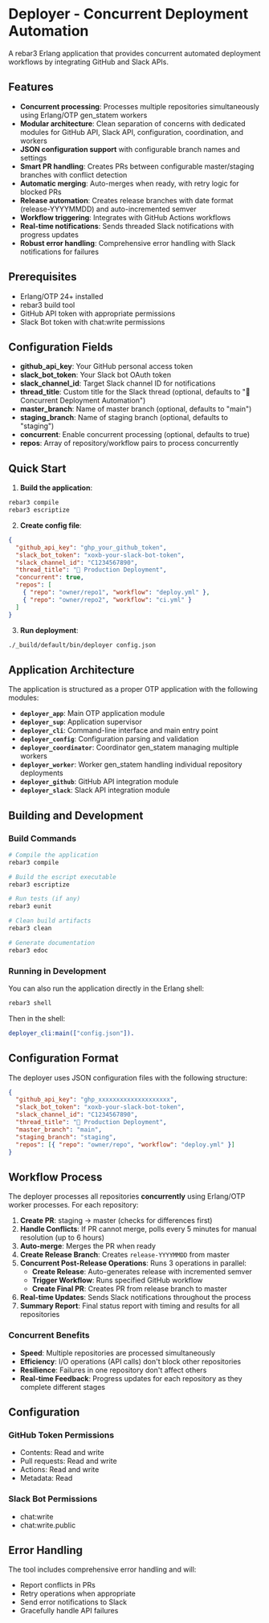 # Deployer - Concurrent Deployment Automation

A rebar3 Erlang application that provides concurrent automated deployment workflows by integrating GitHub and Slack APIs.

## Features

- **Concurrent processing**: Processes multiple repositories simultaneously using Erlang/OTP gen_statem workers
- **Modular architecture**: Clean separation of concerns with dedicated modules for GitHub API, Slack API, configuration, coordination, and workers
- **JSON configuration support** with configurable branch names and settings
- **Smart PR handling**: Creates PRs between configurable master/staging branches with conflict detection
- **Automatic merging**: Auto-merges when ready, with retry logic for blocked PRs
- **Release automation**: Creates release branches with date format (release-YYYYMMDD) and auto-incremented semver
- **Workflow triggering**: Integrates with GitHub Actions workflows
- **Real-time notifications**: Sends threaded Slack notifications with progress updates
- **Robust error handling**: Comprehensive error handling with Slack notifications for failures

## Prerequisites

- Erlang/OTP 24+ installed
- rebar3 build tool
- GitHub API token with appropriate permissions
- Slack Bot token with chat:write permissions

## Configuration Fields

- **github_api_key**: Your GitHub personal access token
- **slack_bot_token**: Your Slack bot OAuth token
- **slack_channel_id**: Target Slack channel ID for notifications
- **thread_title**: Custom title for the Slack thread (optional, defaults to "🚀 Concurrent Deployment Automation")
- **master_branch**: Name of master branch (optional, defaults to "main")
- **staging_branch**: Name of staging branch (optional, defaults to "staging")
- **concurrent**: Enable concurrent processing (optional, defaults to true)
- **repos**: Array of repository/workflow pairs to process concurrently

## Quick Start

1. **Build the application**:

```bash
rebar3 compile
rebar3 escriptize
```

2. **Create config file**:

```json
{
  "github_api_key": "ghp_your_github_token",
  "slack_bot_token": "xoxb-your-slack-bot-token",
  "slack_channel_id": "C1234567890",
  "thread_title": "🚀 Production Deployment",
  "concurrent": true,
  "repos": [
    { "repo": "owner/repo1", "workflow": "deploy.yml" },
    { "repo": "owner/repo2", "workflow": "ci.yml" }
  ]
}
```

3. **Run deployment**:

```bash
./_build/default/bin/deployer config.json
```

## Application Architecture

The application is structured as a proper OTP application with the following modules:

- **`deployer_app`**: Main OTP application module
- **`deployer_sup`**: Application supervisor
- **`deployer_cli`**: Command-line interface and main entry point
- **`deployer_config`**: Configuration parsing and validation
- **`deployer_coordinator`**: Coordinator gen_statem managing multiple workers
- **`deployer_worker`**: Worker gen_statem handling individual repository deployments
- **`deployer_github`**: GitHub API integration module
- **`deployer_slack`**: Slack API integration module

## Building and Development

### Build Commands

```bash
# Compile the application
rebar3 compile

# Build the escript executable
rebar3 escriptize

# Run tests (if any)
rebar3 eunit

# Clean build artifacts
rebar3 clean

# Generate documentation
rebar3 edoc
```

### Running in Development

You can also run the application directly in the Erlang shell:

```bash
rebar3 shell
```

Then in the shell:

```erlang
deployer_cli:main(["config.json"]).
```

## Configuration Format

The deployer uses JSON configuration files with the following structure:

```json
{
  "github_api_key": "ghp_xxxxxxxxxxxxxxxxxxxx",
  "slack_bot_token": "xoxb-your-slack-bot-token",
  "slack_channel_id": "C1234567890",
  "thread_title": "🚀 Production Deployment",
  "master_branch": "main",
  "staging_branch": "staging",
  "repos": [{ "repo": "owner/repo", "workflow": "deploy.yml" }]
}
```

## Workflow Process

The deployer processes all repositories **concurrently** using Erlang/OTP worker processes. For each repository:

1. **Create PR**: staging → master (checks for differences first)
2. **Handle Conflicts**: If PR cannot merge, polls every 5 minutes for manual resolution (up to 6 hours)
3. **Auto-merge**: Merges the PR when ready
4. **Create Release Branch**: Creates `release-YYYYMMDD` from master
5. **Concurrent Post-Release Operations**: Runs 3 operations in parallel:
   - **Create Release**: Auto-generates release with incremented semver
   - **Trigger Workflow**: Runs specified GitHub workflow
   - **Create Final PR**: Creates PR from release branch to master
6. **Real-time Updates**: Sends Slack notifications throughout the process
7. **Summary Report**: Final status report with timing and results for all repositories

### Concurrent Benefits

- **Speed**: Multiple repositories are processed simultaneously
- **Efficiency**: I/O operations (API calls) don't block other repositories
- **Resilience**: Failures in one repository don't affect others
- **Real-time Feedback**: Progress updates for each repository as they complete different stages

## Configuration

### GitHub Token Permissions

- Contents: Read and write
- Pull requests: Read and write
- Actions: Read and write
- Metadata: Read

### Slack Bot Permissions

- chat:write
- chat:write.public

## Error Handling

The tool includes comprehensive error handling and will:

- Report conflicts in PRs
- Retry operations when appropriate
- Send error notifications to Slack
- Gracefully handle API failures

